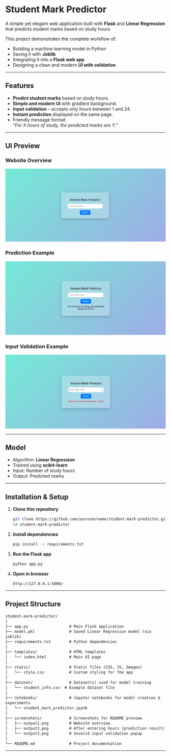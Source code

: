 # Student Mark Predictor

A simple yet elegant web application built with **Flask** and **Linear Regression** that predicts student marks based on study hours.  

This project demonstrates the complete workflow of:  
- Building a machine learning model in Python  
- Saving it with **Joblib**  
- Integrating it into a **Flask web app**  
- Designing a clean and modern **UI with validation**  

---

## Features
- **Predict student marks** based on study hours.  
- **Simple and modern UI** with gradient background.  
- **Input validation** – accepts only hours between 1 and 24.  
- **Instant prediction** displayed on the same page.  
- Friendly message format:  
  *“For X hours of study, the predicted marks are Y.”*  

---

## UI Preview

### Website Overview

![Website Overview](screenshots/output1.png)

### Prediction Example

![Prediction Example](screenshots/output2.png)

### Input Validation Example

![Validation Example](screenshots/output3.png)

---

## Model

* Algorithm: **Linear Regression**
* Trained using **scikit-learn**
* Input: Number of study hours
* Output: Predicted marks

---

## Installation & Setup

1. **Clone this repository**
   ```bash
   git clone https://github.com/yourusername/student-mark-predictor.git
   cd student-mark-predictor
   ````

2. **Install dependencies**

   ```bash
   pip install -r requirements.txt
   ```

3. **Run the Flask app**

   ```bash
   python app.py
   ```

4. **Open in browser**

   ```
   http://127.0.0.1:5000/
   ```

---

## Project Structure

```
student-mark-predictor/
│
├── app.py                  # Main Flask application
├── model.pkl               # Saved Linear Regression model (via joblib)
├── requirements.txt        # Python dependencies
│
├── templates/              # HTML templates
│   └── index.html          # Main UI page
│
├── static/                 # Static files (CSS, JS, Images)
│   └── style.css           # Custom styling for the app
│
├── dataset/                # Dataset(s) used for model training
│   └── student_info.csv  # Example dataset file
│
├── notebooks/              # Jupyter notebooks for model creation & experiments
│   └── student_mark_predictor.ipynb
│
├── screenshots/            # Screenshots for README preview
│   ├── output1.png         # Website overview
│   ├── output2.png         # After entering hours (prediction result)
│   └── output3.png         # Invalid input validation popup
│
└── README.md               # Project documentation

```

---

